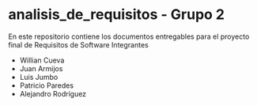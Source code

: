 # analisis_de_requisitos - Grupo 2
En este repositorio contiene los documentos entregables para el proyecto final de Requisitos de Software
Integrantes
- Willian Cueva 
 - Juan Armijos 
- Luis Jumbo
- Patricio Paredes  
- Alejandro Rodríguez
